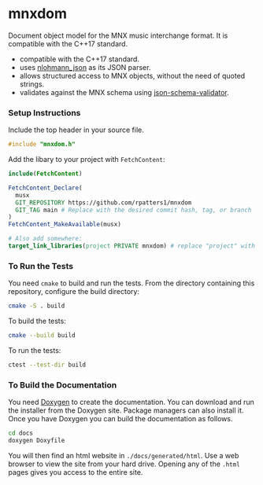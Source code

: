 # mnxdom

Document object model for the MNX music interchange format. It is compatible with the C++17 standard.

- compatible with the C++17 standard.
- uses [nlohmann\_json](https://github.com/nlohmann/json) as its JSON parser.
- allows structured access to MNX objects, without the need of quoted strings.
- validates against the MNX schema using [json-schema-validator](https://github.com/pboettch/json-schema-validator).

### Setup Instructions

Include the top header in your source file.

```cpp
#include "mnxdom.h"
```

Add the libary to your project with `FetchContent`:

```cmake
include(FetchContent)

FetchContent_Declare(
  musx
  GIT_REPOSITORY https://github.com/rpatters1/mnxdom
  GIT_TAG main # Replace with the desired commit hash, tag, or branch
)
FetchContent_MakeAvailable(musx)

# Also add somewhere:
target_link_libraries(project PRIVATE mnxdom) # replace "project" with your actual project name
```

### To Run the Tests

You need `cmake` to build and run the tests. From the directory containing this repository, configure the build directory:

```bash
cmake -S . build
```

To build the tests:

```bash
cmake --build build
```

To run the tests:

```bash
ctest --test-dir build
```

### To Build the Documentation

You need [Doxygen](https://doxygen.nl/index.html) to create the documentation. You can download and run the installer from the Doxygen site. Package managers can also install it. Once you have Doxygen you can build the documentation as follows.

```bash
cd docs
doxygen Doxyfile
```

You will then find an html website in `./docs/generated/html`. Use a web browser to view the site from your hard drive. Opening any of the `.html` pages gives you access to the entire site.
